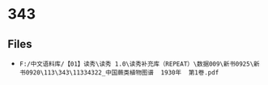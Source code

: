 # 343

## Files

- `F:/中文语料库/【01】读秀\读秀 1.0\读秀补充库（REPEAT）\数据009\新书0925\新书0920\113\343\11334322_中国蕨类植物图谱  1930年  第1卷.pdf`
